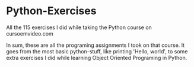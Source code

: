 # Python-Exercises
 All the 115 exercises I did while taking the Python course on cursoemvideo.com
 
 In sum, these are all the programing assignments I took on that course. It goes from the most basic python-stuff, like printing 'Hello, world', to some extra exercises I did while learning Object Oriented Programing in Python. 
